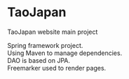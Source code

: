 # TaoJapan
TaoJapan website main project

Spring framework project.<br>
Using Maven to manage dependencies.<br>
DAO is based on JPA.<br>
Freemarker used to render pages.<br>
